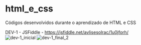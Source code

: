 # html_e_css
Códigos desenvolvidos durante o aprendizado de HTML e CSS

DEV-1 - JSFiddle - https://jsfiddle.net/avlisesolrac/1u0jforh/ </br>
![dev-1_inicial](https://github.com/avlisesolrac/html_e_css/assets/9914439/f221482c-0cdf-4a3c-9e2f-c5f192d8e857)
![dev-1_final_2](https://github.com/avlisesolrac/html_e_css/assets/9914439/c99b147e-ec67-4326-9968-7a52ecffe311)
